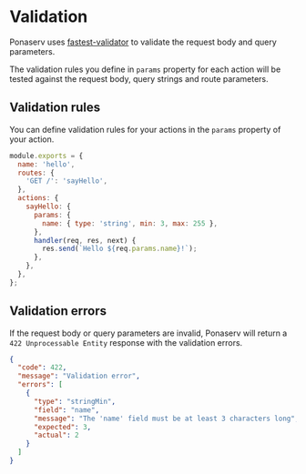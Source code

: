 # Validation

Ponaserv uses [fastest-validator](https://npmjs.com/package/fastest-validator) to validate the request body and query parameters.

The validation rules you define in `params` property for each action will be tested against the request body, query strings and route parameters.

## Validation rules

You can define validation rules for your actions in the `params` property of your action.

```js
module.exports = {
  name: 'hello',
  routes: {
    'GET /': 'sayHello',
  },
  actions: {
    sayHello: {
      params: {
        name: { type: 'string', min: 3, max: 255 },
      },
      handler(req, res, next) {
        res.send(`Hello ${req.params.name}!`);
      },
    },
  },
};
```

## Validation errors

If the request body or query parameters are invalid, Ponaserv will return a `422 Unprocessable Entity` response with the validation errors.

```json
{
  "code": 422,
  "message": "Validation error",
  "errors": [
    {
      "type": "stringMin",
      "field": "name",
      "message": "The 'name' field must be at least 3 characters long",
      "expected": 3,
      "actual": 2
    }
  ]
}
```
